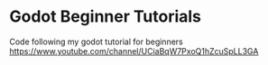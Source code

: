 # Godot Beginner Tutorials
Code following my godot tutorial for beginners
https://www.youtube.com/channel/UCiaBqW7PxoQ1hZcuSpLL3GA

